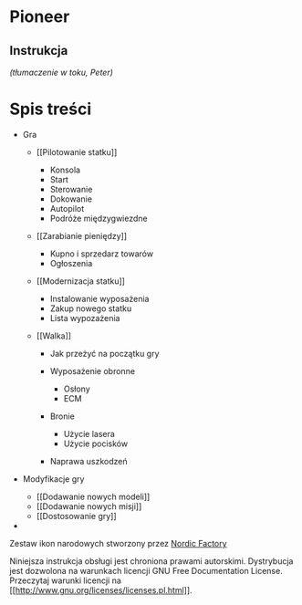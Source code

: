 # Pioneer

## Instrukcja

*(tłumaczenie w toku, Peter)*

# Spis treści

-   Gra
    -   [[Pilotowanie statku]]
        -   Konsola
        -   Start
        -   Sterowanie
        -   Dokowanie
        -   Autopilot
        -   Podróże międzygwiezdne

    -   [[Zarabianie pieniędzy]]
        -   Kupno i sprzedarz towarów
        -   Ogłoszenia

    -   [[Modernizacja statku]]
        -   Instalowanie wyposażenia
        -   Zakup nowego statku
        -   Lista wypozażenia

    -   [[Walka]]
        -   Jak przeżyć na początku gry
        -   Wyposażenie obronne
            -   Osłony
            -   ECM

        -   Bronie
            -   Użycie lasera
            -   Użycie pocisków

        -   Naprawa uszkodzeń


-   Modyfikacje gry
    -   [[Dodawanie nowych modeli]]
    -   [[Dodawanie nowych misji]]
    -   [[Dostosowanie gry]]


-
Zestaw ikon narodowych stworzony przez [Nordic Factory](http://www.nordicfactory.com/)

Niniejsza instrukcja obsługi jest chroniona prawami autorskimi.
Dystrybucja jest dozwolona na warunkach licencji GNU
Free Documentation License. Przeczytaj warunki licencji na
[[http://www.gnu.org/licenses/licenses.pl.html]].
